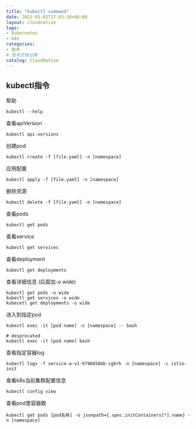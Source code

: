 ```yaml
---
title: "kubectl command"
date: 2023-03-01T17:03:10+08:00
layout: cloudnative
tags:
- kubernetes
- k8s
categories:
- 技术
# 技术文档分类
catalog: CloudNative
---
```


## kubectl指令

帮助

```
kubectl --help
```

查看apiVersion

```
kubectl api-versions
```

创建pod

```
kubectl create -f [file.yaml] -n [namespace]
```

应用配置

```
kubectl apply -f [file.yaml] -n [namespace]
```

删除资源

```
kubectl delete -f [file.yaml] -n [namespace]
```

查看pods

```
kubectl get pods
```

查看service

```
kubectl get services
```

查看deployment

```
kubectl get deployments
```

查看详细信息 (后面加-o wide)

```
kubectl get pods -o wide
kubectl get services -o wide
kubecetl get deployments -o wide
```

进入到指定pod

```
kubectl exec -it [pod name] -n [namespace] -- bash

# desprecated
kubectl exec -it [pod name] bash
```

查看指定容器log

```
kubectl logs -f service-a-v1-97966586b-cg6rh -n [namespace] -c istio-init
```

查看k8s当前集群配置信息

```
kubectl config view
```

查看pod里容器数

```
kubectl get pods [pod名称] -o jsonpath={.spec.initContainers[*].name} -n [namespace]
```



